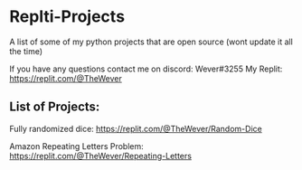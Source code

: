 # Replti-Projects
A list of some of my python projects that are open source (wont update it all the time)

If you have any questions contact me on discord: Wever#3255
My Replit: https://replit.com/@TheWever


## List of Projects:

Fully randomized dice: https://replit.com/@TheWever/Random-Dice

Amazon Repeating Letters Problem: https://replit.com/@TheWever/Repeating-Letters
